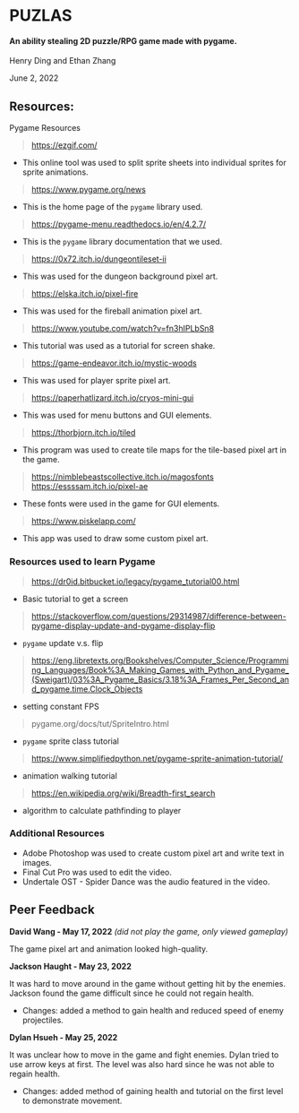 # PUZLAS
#### An ability stealing 2D puzzle/RPG game made with pygame.

Henry Ding and Ethan Zhang

June 2, 2022

## Resources:
Pygame Resources
> https://ezgif.com/ 

- This online tool was used to split sprite sheets into individual sprites for sprite animations.

> https://www.pygame.org/news 

- This is the home page of the `pygame` library used.

> https://pygame-menu.readthedocs.io/en/4.2.7/

- This is the `pygame` library documentation that we used.

> https://0x72.itch.io/dungeontileset-ii

- This was used for the dungeon background pixel art.

> https://elska.itch.io/pixel-fire

- This was used for the fireball animation pixel art.

> https://www.youtube.com/watch?v=fn3hIPLbSn8

- This tutorial was used as a tutorial for screen shake.

> https://game-endeavor.itch.io/mystic-woods

- This was used for player sprite pixel art.

> https://paperhatlizard.itch.io/cryos-mini-gui

- This was used for menu buttons and GUI elements.

> https://thorbjorn.itch.io/tiled

- This program was used to create tile maps for the tile-based pixel art in the game.

> https://nimblebeastscollective.itch.io/magosfonts
> https://essssam.itch.io/pixel-ae

- These fonts were used in the game for GUI elements.

> https://www.piskelapp.com/

- This app was used to draw some custom pixel art.

### Resources used to learn Pygame
> https://dr0id.bitbucket.io/legacy/pygame_tutorial00.html
- Basic tutorial to get a screen
> https://stackoverflow.com/questions/29314987/difference-between-pygame-display-update-and-pygame-display-flip
- `pygame` update v.s. flip
> https://eng.libretexts.org/Bookshelves/Computer_Science/Programming_Languages/Book%3A_Making_Games_with_Python_and_Pygame_(Sweigart)/03%3A_Pygame_Basics/3.18%3A_Frames_Per_Second_and_pygame.time.Clock_Objects
- setting constant FPS
> pygame.org/docs/tut/SpriteIntro.html 
- `pygame` sprite class tutorial
> https://www.simplifiedpython.net/pygame-sprite-animation-tutorial/
- animation walking tutorial
> https://en.wikipedia.org/wiki/Breadth-first_search
- algorithm to calculate pathfinding to player

### Additional Resources
- Adobe Photoshop was used to create custom pixel art and write text in images.
- Final Cut Pro was used to edit the video.
- Undertale OST - Spider Dance was the audio featured in the video.

## Peer Feedback
**David Wang - May 17, 2022**
*(did not play the game, only viewed gameplay)* 

The game pixel art and animation looked high-quality.

**Jackson Haught - May 23, 2022**

It was hard to move around in the game without getting hit by the enemies. Jackson found the game difficult since he could not regain health. 
- Changes: added a method to gain health and reduced speed of enemy projectiles.

**Dylan Hsueh - May 25, 2022**

It was unclear how to move in the game and fight enemies. Dylan tried to use arrow keys at first. The level was also hard since he was not able to regain health.
- Changes: added method of gaining health and tutorial on the first level to demonstrate movement.